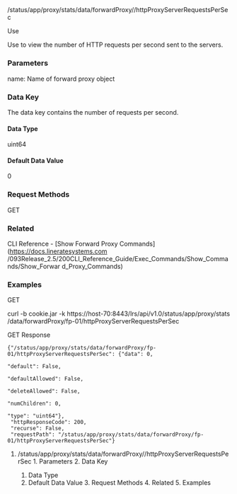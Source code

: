 ##
/status/app/proxy/stats/data/forwardProxy/<name>/httpProxyServerRequestsPerSec

Use

Use to view the number of HTTP requests per second sent to the servers.

### Parameters

name: Name of forward proxy object

### Data Key

The data key contains the number of requests per second.

#### Data Type

uint64

#### Default Data Value

0

### Request Methods

GET

### Related

CLI Reference - [Show Forward Proxy Commands](https://docs.lineratesystems.com
/093Release_2.5/200CLI_Reference_Guide/Exec_Commands/Show_Commands/Show_Forwar
d_Proxy_Commands)

### Examples

GET

curl -b cookie.jar -k https://host-70:8443/lrs/api/v1.0/status/app/proxy/stats
/data/forwardProxy/fp-01/httpProxyServerRequestsPerSec

GET Response

    
    {"/status/app/proxy/stats/data/forwardProxy/fp-01/httpProxyServerRequestsPerSec": {"data": 0,
                                                                                        "default": False,
                                                                                        "defaultAllowed": False,
                                                                                        "deleteAllowed": False,
                                                                                        "numChildren": 0,
                                                                                        "type": "uint64"},
     "httpResponseCode": 200,
     "recurse": False,
     "requestPath": "/status/app/proxy/stats/data/forwardProxy/fp-01/httpProxyServerRequestsPerSec"}
    

  1. /status/app/proxy/stats/data/forwardProxy/<name>/httpProxyServerRequestsPerSec
    1. Parameters
    2. Data Key
      1. Data Type
      2. Default Data Value
    3. Request Methods
    4. Related
    5. Examples

